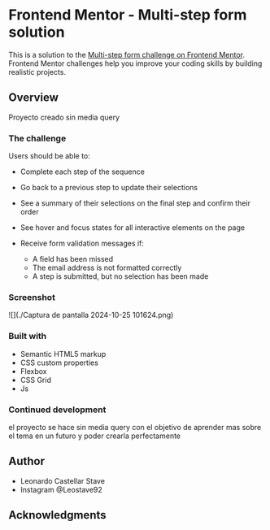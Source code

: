 # Frontend Mentor - Multi-step form solution

This is a solution to the [Multi-step form challenge on Frontend Mentor](https://www.frontendmentor.io/challenges/multistep-form-YVAnSdqQBJ). Frontend Mentor challenges help you improve your coding skills by building realistic projects. 

## Overview
Proyecto creado sin media query

### The challenge

Users should be able to:

- Complete each step of the sequence
- Go back to a previous step to update their selections
- See a summary of their selections on the final step and confirm their order

- See hover and focus states for all interactive elements on the page
- Receive form validation messages if:
  - A field has been missed
  - The email address is not formatted correctly
  - A step is submitted, but no selection has been made

### Screenshot

![](./Captura de pantalla 2024-10-25 101624.png)

### Built with

- Semantic HTML5 markup
- CSS custom properties
- Flexbox
- CSS Grid
- Js

### Continued development

el proyecto se hace sin media query con el objetivo de aprender mas sobre el tema en un futuro y poder crearla perfectamente

## Author
- Leonardo Castellar Stave
- Instagram @Leostave92
## Acknowledgments
